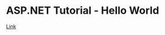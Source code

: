 # ASP.NET Tutorial - Hello World

[Link](https://dotnet.microsoft.com/learn/aspnet/hello-world-tutorial/install)
